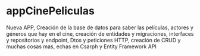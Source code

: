 # appCinePeliculas
Nueva APP, Creación de la base de datos para saber las películas, actores y géneros que hay en el cine, creación de entidades y migraciones, interfaces y repositorios y endpoint, Dtos y peticiones HTTP, creación de CRUD y muchas cosas mas, echas en Csarph y Entity Framework API
